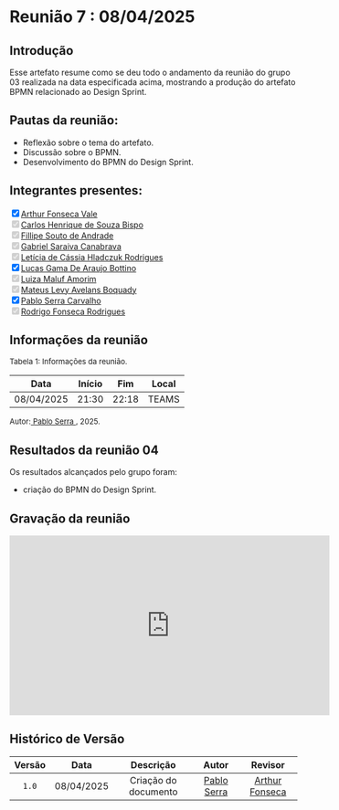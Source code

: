 # Reunião 7 : 08/04/2025

## Introdução

Esse artefato resume como se deu todo o andamento da reunião do grupo 03 realizada na data especificada acima, mostrando a produção do artefato BPMN relacionado ao Design Sprint.

## Pautas da reunião:
- Reflexão sobre o tema do artefato.
- Discussão sobre o BPMN.
- Desenvolvimento do BPMN do Design Sprint.

## Integrantes presentes:

<label><input type="checkbox" checked abled>[Arthur Fonseca Vale](https://github.com/arthurfonsecaa)</label><br>
<label><input type="checkbox" checked disabled>[Carlos Henrique de Souza Bispo](https://github.com/carlinn1)</label><br>
<label><input type="checkbox" checked disabled>[Fillipe Souto de Andrade](https://github.com/fillipeb50)</label><br>
<label><input type="checkbox" checked disabled>[Gabriel Saraiva Canabrava](https://github.com/gabrielsarcan)</label><br>
<label><input type="checkbox" checked disabled>[Letícia de Cássia Hladczuk Rodrigues](https://github.com/HladczukLe)</label><br>
<label><input type="checkbox" checked abled>[Lucas Gama De Araujo Bottino](https://github.com/bottinolucas)</label><br>
<label><input type="checkbox" checked disabled>[Luiza Maluf Amorim](https://github.com/LuizaMaluf)</label><br>
<label><input type="checkbox" checked disabled>[Mateus Levy Avelans Boquady](https://github.com/mateus9levy)</label><br>
<label><input type="checkbox" checked abled>[Pablo Serra Carvalho](https://github.com/Pabloserrapxx)</label><br>
<label><input type="checkbox" checked disabled>[Rodrigo Fonseca Rodrigues](https://github.com/rodfon3301)</label><br>

## Informações da reunião

<font size="2" >

<p > Tabela 1: Informações da reunião. </p>

</font>

|    Data    | Início |  Fim  | Local |
| :--------: | :----: | :---: | :---: |
| 08/04/2025 | 21:30  | 22:18 | TEAMS |

<font size="2" >

<p>Autor:<a href= "https://github.com/Pabloserrapxx"> Pablo Serra </a>, 2025.</p>

</font>

## Resultados da reunião 04

Os resultados alcançados pelo grupo foram:

- criação do BPMN do Design Sprint.


## Gravação da reunião

<iframe width="560" height="315" src="https://youtu.be/Ro1UBodqmgA" title="YouTube video player" frameborder="0" allow="accelerometer; autoplay; clipboard-write; encrypted-media; gyroscope; picture-in-picture; web-share" referrerpolicy="strict-origin-when-cross-origin" allowfullscreen></iframe>



## Histórico de Versão

| Versão |    Data    |      Descrição       |                      Autor                       |    Revisor     |
| :----: | :--------: | :------------------: | :----------------------------------------------: | :------------: |
| `1.0`  | 08/04/2025 | Criação do documento | [Pablo Serra](https://github.com/Pabloserrapxx) | [Arthur Fonseca](https://github.com/arthurfonsecaa) |
